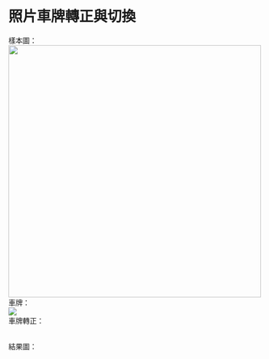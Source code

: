照片車牌轉正與切換
====
樣本圖：<br>
<img src="https://github.com/buloobuloo/Visual/blob/master/%E6%96%9C%E8%BB%8A%E7%89%8C/31.png" width="500" height="500">
<br>
車牌：<br>
<img src="https://github.com/buloobuloo/Visual/blob/master/%E6%96%9C%E8%BB%8A%E7%89%8C/ROI/ROI-002.jpg">
<br>
車牌轉正：<br>

<br>
結果圖：<br>
<img src="">
